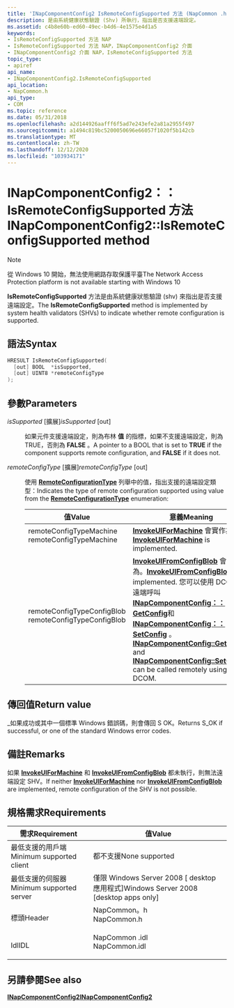 ```yaml
---
title: 'INapComponentConfig2 IsRemoteConfigSupported 方法 (NapCommon .h) '
description: 是由系統健康狀態驗證 (Shv) 所執行，指出是否支援遠端設定。
ms.assetid: c4b8e60b-ed60-49ec-b4d6-4e1575e4d1a5
keywords:
- IsRemoteConfigSupported 方法 NAP
- IsRemoteConfigSupported 方法 NAP，INapComponentConfig2 介面
- INapComponentConfig2 介面 NAP，IsRemoteConfigSupported 方法
topic_type:
- apiref
api_name:
- INapComponentConfig2.IsRemoteConfigSupported
api_location:
- NapCommon.h
api_type:
- COM
ms.topic: reference
ms.date: 05/31/2018
ms.openlocfilehash: a2d144926aafff6f5ad7e243efe2a81a2955f497
ms.sourcegitcommit: a1494c819bc5200050696e66057f1020f5b142cb
ms.translationtype: MT
ms.contentlocale: zh-TW
ms.lasthandoff: 12/12/2020
ms.locfileid: "103934171"
---
```

# <a name="inapcomponentconfig2isremoteconfigsupported-method"></a><span data-ttu-id="287d9-106">INapComponentConfig2：： IsRemoteConfigSupported 方法</span><span class="sxs-lookup"><span data-stu-id="287d9-106">INapComponentConfig2::IsRemoteConfigSupported method</span></span>

> [!Note]  
> <span data-ttu-id="287d9-107">從 Windows 10 開始，無法使用網路存取保護平臺</span><span class="sxs-lookup"><span data-stu-id="287d9-107">The Network Access Protection platform is not available starting with Windows 10</span></span>

 

<span data-ttu-id="287d9-108">**IsRemoteConfigSupported** 方法是由系統健康狀態驗證 (shv) 來指出是否支援遠端設定。</span><span class="sxs-lookup"><span data-stu-id="287d9-108">The **IsRemoteConfigSupported** method is implemented by system health validators (SHVs) to indicate whether remote configuration is supported.</span></span>

## <a name="syntax"></a><span data-ttu-id="287d9-109">語法</span><span class="sxs-lookup"><span data-stu-id="287d9-109">Syntax</span></span>


```C++
HRESULT IsRemoteConfigSupported(
  [out] BOOL  *isSupported,
  [out] UINT8 *remoteConfigType
);
```



## <a name="parameters"></a><span data-ttu-id="287d9-110">參數</span><span class="sxs-lookup"><span data-stu-id="287d9-110">Parameters</span></span>

<dl> <dt>

<span data-ttu-id="287d9-111">*isSupported* \[擴展\]</span><span class="sxs-lookup"><span data-stu-id="287d9-111">*isSupported* \[out\]</span></span>
</dt> <dd>

<span data-ttu-id="287d9-112">如果元件支援遠端設定，則為布林 **值** 的指標，如果不支援遠端設定，則為 TRUE，否則為 **FALSE** 。</span><span class="sxs-lookup"><span data-stu-id="287d9-112">A pointer to a BOOL that is set to **TRUE** if the component supports remote configuration, and **FALSE** if it does not.</span></span>

</dd> <dt>

<span data-ttu-id="287d9-113">*remoteConfigType* \[擴展\]</span><span class="sxs-lookup"><span data-stu-id="287d9-113">*remoteConfigType* \[out\]</span></span>
</dt> <dd>

<span data-ttu-id="287d9-114">使用 [**RemoteConfigurationType**](/windows/win32/api/naptypes/ne-naptypes-remoteconfigurationtype) 列舉中的值，指出支援的遠端設定類型：</span><span class="sxs-lookup"><span data-stu-id="287d9-114">Indicates the type of remote configuration supported using value from the [**RemoteConfigurationType**](/windows/win32/api/naptypes/ne-naptypes-remoteconfigurationtype) enumeration:</span></span>



| <span data-ttu-id="287d9-115">值</span><span class="sxs-lookup"><span data-stu-id="287d9-115">Value</span></span>                                                                                                 | <span data-ttu-id="287d9-116">意義</span><span class="sxs-lookup"><span data-stu-id="287d9-116">Meaning</span></span>                                                                                                                                                                                                                                                                                         |
|-------------------------------------------------------------------------------------------------------|-------------------------------------------------------------------------------------------------------------------------------------------------------------------------------------------------------------------------------------------------------------------------------------------------|
| <dl> <span data-ttu-id="287d9-117"><dt>remoteConfigTypeMachine</dt></span><span class="sxs-lookup"><span data-stu-id="287d9-117"><dt>remoteConfigTypeMachine</dt></span></span> </dl>    | <span data-ttu-id="287d9-118">[**InvokeUIForMachine**](inapcomponentconfig2-invokeuiformachine.md) 會實作為。</span><span class="sxs-lookup"><span data-stu-id="287d9-118">[**InvokeUIForMachine**](inapcomponentconfig2-invokeuiformachine.md) is implemented.</span></span><br/>                                                                                                                                                                                                |
| <dl> <span data-ttu-id="287d9-119"><dt>remoteConfigTypeConfigBlob</dt></span><span class="sxs-lookup"><span data-stu-id="287d9-119"><dt>remoteConfigTypeConfigBlob</dt></span></span> </dl> | <span data-ttu-id="287d9-120">[**InvokeUIFromConfigBlob**](inapcomponentconfig2-invokeuifromconfigblob.md) 會實作為。</span><span class="sxs-lookup"><span data-stu-id="287d9-120">[**InvokeUIFromConfigBlob**](inapcomponentconfig2-invokeuifromconfigblob.md) is implemented.</span></span> <span data-ttu-id="287d9-121">您可以使用 DCOM 從遠端呼叫 [**INapComponentConfig：： GetConfig**](inapcomponentconfig-getconfig.md)和 [**INapComponentConfig：： SetConfig**](inapcomponentconfig-setconfig.md) 。</span><span class="sxs-lookup"><span data-stu-id="287d9-121">[**INapComponentConfig::GetConfig**](inapcomponentconfig-getconfig.md) and [**INapComponentConfig::SetConfig**](inapcomponentconfig-setconfig.md) can be called remotely using DCOM.</span></span><br/> |



 

</dd> </dl>

## <a name="return-value"></a><span data-ttu-id="287d9-122">傳回值</span><span class="sxs-lookup"><span data-stu-id="287d9-122">Return value</span></span>

<span data-ttu-id="287d9-123">\_如果成功或其中一個標準 Windows 錯誤碼，則會傳回 S OK。</span><span class="sxs-lookup"><span data-stu-id="287d9-123">Returns S\_OK if successful, or one of the standard Windows error codes.</span></span>

## <a name="remarks"></a><span data-ttu-id="287d9-124">備註</span><span class="sxs-lookup"><span data-stu-id="287d9-124">Remarks</span></span>

<span data-ttu-id="287d9-125">如果 [**InvokeUIForMachine**](inapcomponentconfig2-invokeuiformachine.md) 和 [**InvokeUIFromConfigBlob**](inapcomponentconfig2-invokeuifromconfigblob.md) 都未執行，則無法遠端設定 SHV。</span><span class="sxs-lookup"><span data-stu-id="287d9-125">If neither [**InvokeUIForMachine**](inapcomponentconfig2-invokeuiformachine.md) nor [**InvokeUIFromConfigBlob**](inapcomponentconfig2-invokeuifromconfigblob.md) are implemented, remote configuration of the SHV is not possible.</span></span>

## <a name="requirements"></a><span data-ttu-id="287d9-126">規格需求</span><span class="sxs-lookup"><span data-stu-id="287d9-126">Requirements</span></span>



| <span data-ttu-id="287d9-127">需求</span><span class="sxs-lookup"><span data-stu-id="287d9-127">Requirement</span></span> | <span data-ttu-id="287d9-128">值</span><span class="sxs-lookup"><span data-stu-id="287d9-128">Value</span></span> |
|-------------------------------------|------------------------------------------------------------------------------------------|
| <span data-ttu-id="287d9-129">最低支援的用戶端</span><span class="sxs-lookup"><span data-stu-id="287d9-129">Minimum supported client</span></span><br/> | <span data-ttu-id="287d9-130">都不支援</span><span class="sxs-lookup"><span data-stu-id="287d9-130">None supported</span></span><br/>                                                                |
| <span data-ttu-id="287d9-131">最低支援的伺服器</span><span class="sxs-lookup"><span data-stu-id="287d9-131">Minimum supported server</span></span><br/> | <span data-ttu-id="287d9-132">僅限 Windows Server 2008 \[ desktop 應用程式\]</span><span class="sxs-lookup"><span data-stu-id="287d9-132">Windows Server 2008 \[desktop apps only\]</span></span><br/>                                     |
| <span data-ttu-id="287d9-133">標頭</span><span class="sxs-lookup"><span data-stu-id="287d9-133">Header</span></span><br/>                   | <dl> <span data-ttu-id="287d9-134"><dt>NapCommon。h</dt></span><span class="sxs-lookup"><span data-stu-id="287d9-134"><dt>NapCommon.h</dt></span></span> </dl>   |
| <span data-ttu-id="287d9-135">Idl</span><span class="sxs-lookup"><span data-stu-id="287d9-135">IDL</span></span><br/>                      | <dl> <span data-ttu-id="287d9-136"><dt>NapCommon .idl</dt></span><span class="sxs-lookup"><span data-stu-id="287d9-136"><dt>NapCommon.idl</dt></span></span> </dl> |



## <a name="see-also"></a><span data-ttu-id="287d9-137">另請參閱</span><span class="sxs-lookup"><span data-stu-id="287d9-137">See also</span></span>

<dl> <dt>

[<span data-ttu-id="287d9-138">**INapComponentConfig2**</span><span class="sxs-lookup"><span data-stu-id="287d9-138">**INapComponentConfig2**</span></span>](inapcomponentconfig2.md)
</dt> </dl>

 

 





